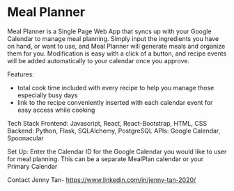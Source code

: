 # Meal Planner

Meal Planner is a Single Page Web App that syncs up with your Google Calendar to manage meal planning. Simply input the ingredients you have on hand, or want to use, and Meal Planner will generate meals and organize them for you. Modification is easy with a click of a button, and recipe events will be added automatically to your calendar once you approve.

Features: 
- total cook time included with every recipe to help you manage those especially busy days
- link to the recipe conveniently inserted with each calendar event for easy access while cooking

Tech Stack
Frontend: Javascript, React, React-Bootstrap, HTML, CSS
Backend: Python, Flask, SQLAlchemy, PostgreSQL
APIs: Google Calendar, Spoonacular

Set Up: 
Enter the Calendar ID for the Google Calendar you would like to user for meal planning. This can be a separate MealPlan calendar or your Primary Calendar

Contact
Jenny Tan- https://www.linkedin.com/in/jenny-tan-2020/

